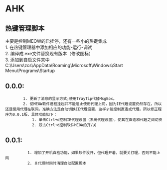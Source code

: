 AHK
===================================
热键管理脚本
-----------------------------------
主要是控制MEOW的启挂停，还有一些小的热键集成  
    1. 在热键管理器中添加相应的功能-运行-调试  
    2. 编译成.exe文件替换现有版本（修改图标）  
    3. 添加到自启文件夹中C:\Users\zcs\AppData\Roaming\Microsoft\Windows\Start Menu\Programs\Startup    
## 0.0.0:  
			1. 更新了消息的显示方式;使用TrayTip代替MsgBox。  
			2. 使MEOW软件进程挂起并不能阻止使用代理上网，因为IE代理设置仍然存在，所以还是使用代理在联网。准确方法是自动切换IE代理设置，这样才能控制直连或代理。所以修正程序为0.0.1版，具体功能如下：  
			    1. 单击Ctrl+d控制IE代理设置（系统代理设置），使其在直连和代理之间切换
			    2. 双击Ctrl+d控制软件MEOW的开/关  
## 0.0.1:
			  1. 增加了开机自检功能，如果软件没开，但代理开着，就要关打理，否则不能上网  
			  2. 关代理时同时清理自动配置脚本
